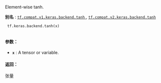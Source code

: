 Element-wise tanh.

**别名** : [ `tf.compat.v1.keras.backend.tanh` ](/api_docs/python/tf/keras/backend/tanh), [ `tf.compat.v2.keras.backend.tanh` ](/api_docs/python/tf/keras/backend/tanh)

```
 tf.keras.backend.tanh(x)
 
```

#### 参数：
- **`x`** : A tensor or variable.


#### 返回：
张量

